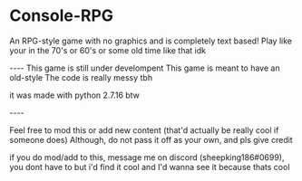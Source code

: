 # Console-RPG
An RPG-style game with no graphics and is completely text based! 
Play like your in the 70's or 60's or some old time like that idk

--<Some important things to know>--
This game is still under develompent
This game is meant to have an old-style
The code is really messy tbh

  it was made with python 2.7.16 btw
  
--<Usage>--
  
  Feel free to mod this or add new content (that'd actually be really cool if someone does)
  Although, do not pass it off as your own, and pls give credit
  
  if you do mod/add to this, message me on discord (sheepking186#0699), you dont have to but i'd find it cool and I'd wanna see it because thats cool
  
  
 
